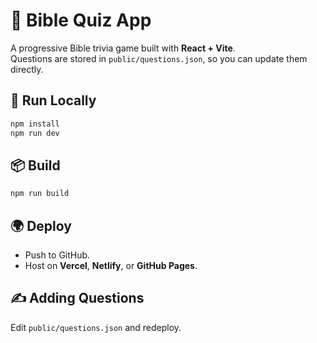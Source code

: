 # 📖 Bible Quiz App

A progressive Bible trivia game built with **React + Vite**.  
Questions are stored in `public/questions.json`, so you can update them directly.

## 🚀 Run Locally
```bash
npm install
npm run dev
```

## 📦 Build
```bash
npm run build
```

## 🌍 Deploy
- Push to GitHub.
- Host on **Vercel**, **Netlify**, or **GitHub Pages**.

## ✍️ Adding Questions
Edit `public/questions.json` and redeploy.
